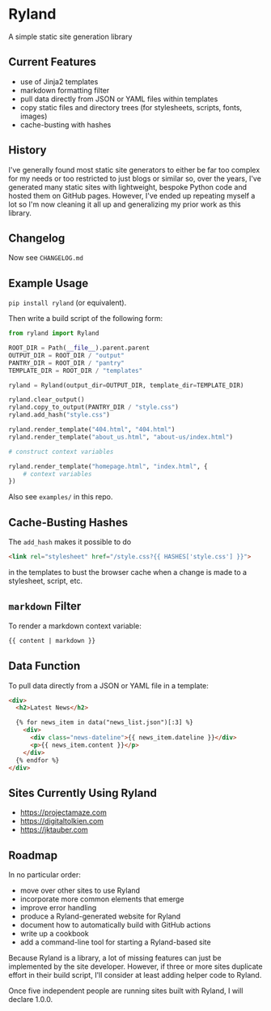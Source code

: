 # Ryland

A simple static site generation library


## Current Features

- use of Jinja2 templates
- markdown formatting filter
- pull data directly from JSON or YAML files within templates
- copy static files and directory trees (for stylesheets, scripts, fonts, images)
- cache-busting with hashes


## History

I've generally found most static site generators to either be far too complex for my needs or too restricted to just blogs or similar so, over the years, I've generated many static sites with lightweight, bespoke Python code and hosted them on GitHub pages. However, I've ended up repeating myself a lot so I'm now cleaning it all up and generalizing my prior work as this library.


## Changelog

Now see `CHANGELOG.md`


## Example Usage

`pip install ryland` (or equivalent).

Then write a build script of the following form:

```python
from ryland import Ryland

ROOT_DIR = Path(__file__).parent.parent
OUTPUT_DIR = ROOT_DIR / "output"
PANTRY_DIR = ROOT_DIR / "pantry"
TEMPLATE_DIR = ROOT_DIR / "templates"

ryland = Ryland(output_dir=OUTPUT_DIR, template_dir=TEMPLATE_DIR)

ryland.clear_output()
ryland.copy_to_output(PANTRY_DIR / "style.css")
ryland.add_hash("style.css")

ryland.render_template("404.html", "404.html")
ryland.render_template("about_us.html", "about-us/index.html")

# construct context variables

ryland.render_template("homepage.html", "index.html", {
    # context variables
})
```

Also see `examples/` in this repo.


## Cache-Busting Hashes

The `add_hash` makes it possible to do

```html
<link rel="stylesheet" href="/style.css?{{ HASHES['style.css'] }}">
```

in the templates to bust the browser cache when a change is made to a stylesheet, script, etc.


## `markdown` Filter

To render a markdown context variable:

```html
{{ content | markdown }}
```


## Data Function

To pull data directly from a JSON or YAML file in a template:

```html
<div>
  <h2>Latest News</h2>

  {% for news_item in data("news_list.json")[:3] %}
    <div>
      <div class="news-dateline">{{ news_item.dateline }}</div>
      <p>{{ news_item.content }}</p>
    </div>
  {% endfor %}
</div>
```

## Sites Currently Using Ryland

- <https://projectamaze.com>
- <https://digitaltolkien.com>
- <https://jktauber.com>


## Roadmap

In no particular order:

- move over other sites to use Ryland
- incorporate more common elements that emerge
- improve error handling
- produce a Ryland-generated website for Ryland
- document how to automatically build with GitHub actions
- write up a cookbook
- add a command-line tool for starting a Ryland-based site

Because Ryland is a library, a lot of missing features can just be implemented by the site developer.
However, if three or more sites duplicate effort in their build script, I'll consider at least adding helper code to Ryland.

Once five independent people are running sites built with Ryland, I will declare 1.0.0.
